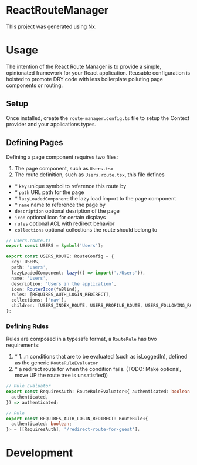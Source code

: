 # ReactRouteManager

This project was generated using [Nx](https://nx.dev).

# Usage

The intention of the React Route Manager is to provide a simple, opinionated framework for your React application. Reusable configuration is hoisted to promote DRY code with less boilerplate polluting page components or routing.

## Setup

Once installed, create the `route-manager.config.ts` file to setup the Context provider and your applications types.

## Defining Pages

Defining a page component requires two files:

1. The page component, such as `Users.tsx`
2. The route definition, such as `Users.route.tsx`, this file defines

- \* `key` unique symbol to reference this route by
- \* `path` URL path for the page
- \* `lazyLoadedComponent` the lazy load import to the page component
- \* `name` name to reference the page by
- `description` optional desription of the page
- `icon` optional icon for certain displays
- `rules` optional ACL with redirect behavior
- `collections` optional collections the route should belong to

```ts
// Users.route.ts
export const USERS = Symbol('Users');

export const USERS_ROUTE: RouteConfig = {
  key: USERS,
  path: 'users',
  lazyLoadedComponent: lazy(() => import('./Users')),
  name: 'Users',
  description: 'Users in the application',
  icon: RouterIcon(faBlind),
  rules: [REQUIRES_AUTH_LOGIN_REDIRECT],
  collections: ['nav'],
  children: [USERS_INDEX_ROUTE, USERS_PROFILE_ROUTE, USERS_FOLLOWING_ROUTE],
};
```

### Defining Rules

Rules are composed in a typesafe format, a `RouteRule` has two requirements:

1. \* 1...n conditions that are to be evaluated (such as isLoggedIn), defined as the generic `RouteRuleEvaluator`
2. \* a redirect route for when the condition fails. (TODO: Make optional, move UP the route tree is unsatisfied))

```ts
// Rule Evaluator
export const RequiresAuth: RouteRuleEvaluator<{ authenticated: boolean }> = ({
  authenticated,
}) => authenticated;

// Rule
export const REQUIRES_AUTH_LOGIN_REDIRECT: RouteRule<{
  authenticated: boolean;
}> = [[RequiresAuth], '/redirect-route-for-guest'];
```

# Development
